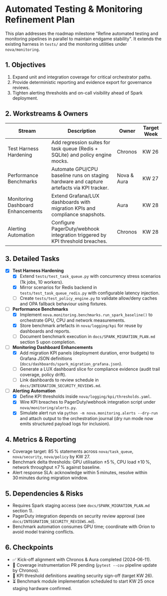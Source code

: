 # Automated Testing & Monitoring Refinement Plan

This plan addresses the roadmap milestone "Refine automated testing and monitoring pipelines in parallel to maintain endgame stability".
It extends the existing harness in `tests/` and the monitoring utilities under `nova/monitoring`.

## 1. Objectives

1. Expand unit and integration coverage for critical orchestrator paths.
2. Provide deterministic reporting and evidence export for governance reviews.
3. Tighten alerting thresholds and on-call visibility ahead of Spark deployment.

## 2. Workstreams & Owners

| Stream | Description | Owner | Target Week |
| --- | --- | --- | --- |
| Test Harness Hardening | Add regression suites for task queue (Redis + SQLite) and policy engine mocks. | Chronos | KW 26 |
| Performance Benchmarks | Automate GPU/CPU baseline runs on staging hardware and capture artefacts via KPI tracker. | Nova & Aura | KW 27 |
| Monitoring Dashboard Enhancements | Extend Grafana/LUX dashboards with migration KPIs and compliance snapshots. | Aura | KW 28 |
| Alerting Automation | Configure PagerDuty/webhook integration triggered by KPI threshold breaches. | Chronos | KW 28 |

## 3. Detailed Tasks

- [x] **Test Harness Hardening**
  - [x] Extend `tests/test_task_queue.py` with concurrency stress scenarios (1k jobs, 10 workers).
  - [x] Mirror scenarios for Redis backend in `tests/test_task_queue_redis.py` with configurable latency injection.
  - [ ] Create `tests/test_policy_engine.py` to validate allow/deny caches and OPA fallback behaviour using fixtures.
- [ ] **Performance Benchmarks**
  - [x] Implement `nova.monitoring.benchmarks.run_spark_baseline()` to orchestrate GPU, CPU and network measurements.
  - [x] Store benchmark artefacts in `nova/logging/kpi` for reuse by dashboards and reports.
  - [ ] Document benchmark execution in `docs/SPARK_MIGRATION_PLAN.md` section 5 upon completion.
- [ ] **Monitoring Dashboard Enhancements**
  - [x] Add migration KPI panels (deployment duration, error budgets) to Grafana JSON definitions (`docs/dashboards/spark_migration_grafana.json`).
  - [ ] Generate a LUX dashboard slice for compliance evidence (audit trail coverage, policy drift).
  - [ ] Link dashboards to review schedule in `docs/INTEGRATION_SECURITY_REVIEWS.md`.
- [ ] **Alerting Automation**
  - [x] Define KPI thresholds inside `nova/logging/kpi/thresholds.yaml`.
  - [x] Wire KPI breaches to PagerDuty/webhook integration script under `nova/monitoring/alerts.py`.
  - [x] Simulate alert run via `python -m nova.monitoring.alerts --dry-run` and attach output to the orchestration journal (dry run mode now emits structured payload logs for inclusion).

## 4. Metrics & Reporting

- Coverage target: 85 % statements across `nova/task_queue`, `nova/security`, `nova/policy` by KW 27.
- Benchmark delta thresholds: GPU utilisation ±5 %, CPU load ±10 %, network throughput ±7 % against baseline.
- Alert response SLA: acknowledge within 5 minutes, resolve within 30 minutes during migration window.

## 5. Dependencies & Risks

- Requires Spark staging access (see `docs/SPARK_MIGRATION_PLAN.md` section 1).
- PagerDuty integration depends on security review approval (see `docs/INTEGRATION_SECURITY_REVIEWS.md`).
- Benchmark automation consumes GPU time; coordinate with Orion to avoid model training conflicts.

## 6. Checkpoints

- ✅ Kick-off alignment with Chronos & Aura completed (2024-06-11).
- 🔄 Coverage instrumentation PR pending (`pytest --cov` pipeline update by Chronos).
- 🔄 KPI threshold definitions awaiting security sign-off (target KW 26).
- ⏳ Benchmark module implementation scheduled to start KW 25 once staging hardware confirmed.
